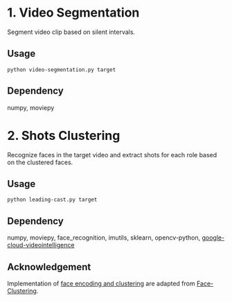 # 1. Video Segmentation
Segment video clip based on silent intervals.
## Usage
`python video-segmentation.py target`

## Dependency
numpy, moviepy

# 2. Shots Clustering
Recognize faces in the target video and extract shots for each role based on the clustered faces.

## Usage
`python leading-cast.py target`

## Dependency
numpy, moviepy, face_recognition, imutils, sklearn, opencv-python, [google-cloud-videointelligence](https://github.com/googleapis/python-videointelligence)

## Acknowledgement
Implementation of [face encoding and clustering](face.py) are adapted from [Face-Clustering](https://github.com/kunalagarwal101/Face-Clustering).
